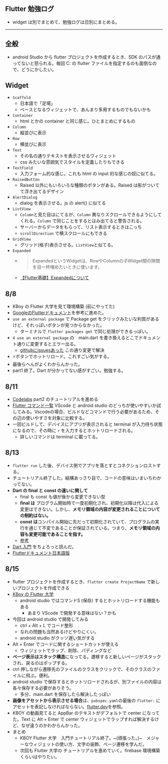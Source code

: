 ## Flutter 勉強ログ
- widget は別でまとめて、勉強ログは日別にまとめる。
---
## 全般
- android Studio から flutter プロジェクトを作成するとき、SDK のパスが通ってないと怒られる。毎回 C: の flutter ファイルを指定するのも面倒なので、どうにかしたい。

## Widget
- ```Scaffold```
    - 日本語で「足場」
    - ベースとなるウィジェットで、あんまり多用するものでもないかも
- ```Container```
    - html とかの container と同じ感じ。ひとまとめにするもの
- ```Column```
    - 縦並びに表示
- ```Row```
    - 横並びに表示
- ```Text```
    - その名の通りテキストを表示させるウィジェット
    - css みたいな雰囲気でスタイルを定義したりもできる
- ```TextField```
    - 入力フォーム的な感じ。これも html の input 的な感じの奴に似てる。
- ```RaisedButton```
    - Raised 以外にもいろいろな種類のボタンがある。Raised は影がついてて浮き出てるデザイン
- ```AlertDialog```
    - dialog を表示させる。js の alert() に似てる
- ```ListView```
    - ```Column```と見た目はにてるが、```Column``` 異なりスクロールできるようにしてくれる。```Column``` で同じことをするとはみ出てると警告される。
    - サーバーからデータをもらって、リスト表示するときはこっち
    - ```scrollDirection``` で横スクロールにもできる
- ```GridView```
    - グリッド(格子)表示させる。```ListView```と似てる。
- ```Expanded```
    - >ExpandedというWidgetは、RowやColumnの子Widget間の隙間を目一杯埋めたいときに使います。
    - [【Flutter基礎】Expandedについて](https://qiita.com/nannany_tis/items/d4114f615e4d53964121) 

## 8/8
- KBoy の Flutter 大学を見て環境構築 (前にやってた)
- [GoogleのFlutterドキュメント](https://codelabs.developers.google.com/codelabs/first-flutter-app-pt1/index.html?index=..%2F..index#0)を参考に進めた。
- ```use an external package``` で Package get をクリックみたいな利賀があるけど、それっぽいボタンが見つからなかった。
    - ターミナルで ```flutter packages get``` で同じ処理ができるっぽい。
- ```4 use an external package``` の　main.dart を書き換えるとこでドキュメント通りに変更するとエラー出る。
    - [githubにissuesあった](https://github.com/flutter/flutter/issues/33752) この通り変更で解決
- ⚡ボタンでホットリロード。これすごい気がする。
- 最後らへんがよくわからんかった。
- part1 終了。Dart が分かってない感がすごい。勉強する。

## 8/11
- [Codelabs](https://codelabs.developers.google.com/codelabs/first-flutter-app-pt2/#0) part2 のチュートリアルを進める
- [Flutter コマンド一覧](https://qiita.com/kurun_pan/items/f9251b1827ce9dca9e14) VScode と android studio のどっちが使いやすいか試してみる。Vscodeの場合、ビルドなどコマンドで行う必要があるため、その辺の使いやすさを対象に比較する。
- 一回ビルドして、デバイスにアプリが表示されると terminal が入力待ち状態になるので、その時に ```r``` を入力するとホットリロードされる。
    - 詳しいコマンドは terminal に載ってる。

## 8/13
- ```flutter run``` した後、デバイス側でアプリを落とすとコネクションロストする。
- チュートリアル終了した。結構あっさり目で、コードの意味はいまいちわかってない。
- **Dart の final と const の違いに関して**
    - final も const も値が後から変更できない型
    - **final は** プログラム開始時で一度初期化され、初期化以降は代入による変更はできない。しかし、**メモリ領域の内容が変更されることについての制約はない。**
    - **const は**コンパイル開始に先だって初期化されていて、プログラムの実行を通じて不変であることが保証されている。つまり、**メモリ領域の内容も変更可能であることを指す。**
    - [参考](https://qiita.com/uehaj/items/7c07f019e05a743d1022)
- [Dart 入門](https://qiita.com/teradonburi/items/913fb8c311b9f2bdb1dd) をちょろっと読んだ。
- [Flutterドキュメント日本語版](https://flutter.ctrnost.com/)

## 8/15
- flutter プロジェクトを作成するとき、```flutter create ProjectName``` で新しいプロジェクトを作成できる
- [KBoy の Flutter 大学](https://www.youtube.com/channel/UCReuARgZI-BFjioA8KBpjsw)
    - android studio ではコマンドS (保存) するとホットリロードする機能もある
        - あまり VScode で開発する意味はない？かも
- 今回は android studio で開発してみる
    - ctrl + Alt + L でコード整形
    - なれの問題も当然あるけどやりにくい。
    - android studio がクッソ遅い気がする
- Alt + Enter でコードに関するショートカットが使える
    - ウィジェットでラップ、削除、パディングなど
- **ページ表示はスタック構造**になってる。遷移すると新しいページがスタックされ、戻るのはポップする。
- ctrl 押しながら遷移先のファイルのクラスをクリックで、そのクラスのファイルに飛ぶ。便利。
- android studio で保存するとホットリロードされるが、別ファイルの内容は各々保存する必要がありそう。
    - 多分、main.dart を保存したら解決したっぽい
- **画像をアセットから表示させる場合**は、```pubspec.yaml```の最後の ```flutter:``` にアセットを表記しなければならない。[flutter.dev](https://api.flutter.dev/flutter/services/AssetBundle-class.html)を参照。
- KBOY の動画見てると AppBar のテキストがデフォルトで center になってた。Text に Alt + Enter で center ウィジェットでラップすれば解決するけど、なぜ違うのかわからんかった。
- まとめ
    - KBOY Flutter 大学　入門チュートリアル終了。~(頑張った。)~　メジャーなウィジェットの使い方、文字の装飾、ページ遷移を学んだ。
    - 次回も Flutter 大学の チュートリアルを進めていく。firebase 環境構築くらいはやりたい。